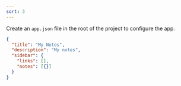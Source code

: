```yaml
---
sort: 3
---
```


Create an `app.json` file in the root of the project to configure the app.

```json
{
  "title": "My Notes",
  "description": "My notes",
  "sidebar": {
    "links": [],
    "notes": [{}]
  }
}
```
